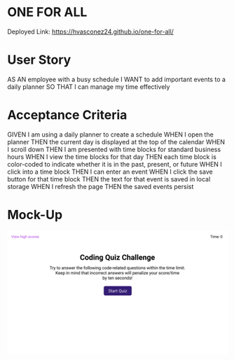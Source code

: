 # ONE FOR ALL
Deployed Link: https://hvasconez24.github.io/one-for-all/

# User Story
AS AN employee with a busy schedule
I WANT to add important events to a daily planner
SO THAT I can manage my time effectively
# Acceptance Criteria
GIVEN I am using a daily planner to create a schedule
WHEN I open the planner
THEN the current day is displayed at the top of the calendar
WHEN I scroll down
THEN I am presented with time blocks for standard business hours
WHEN I view the time blocks for that day
THEN each time block is color-coded to indicate whether it is in the past, present, or future
WHEN I click into a time block
THEN I can enter an event
WHEN I click the save button for that time block
THEN the text for that event is saved in local storage
WHEN I refresh the page
THEN the saved events persist
# Mock-Up
![alt tag](https://github.com/hvasconez24/Java-Quiz/blob/main/assets/images/04-web-apis-homework-demo.gif)
